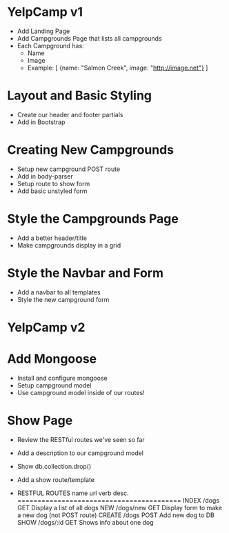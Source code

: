 # YelpCamp v1
* Add Landing Page
* Add Campgrounds Page that lists all campgrounds
* Each Campground has: 
  * Name
  * Image
  * Example: 
  [
    {name: "Salmon Creek", image: "http://image.net"}
  ]


# Layout and Basic Styling
  * Create our header and footer partials
  * Add in Bootstrap


# Creating New Campgrounds
* Setup new campground POST route
* Add in body-parser
* Setup route to show form
* Add basic unstyled form


# Style the Campgrounds Page
* Add a better header/title
* Make campgrounds display in a grid

# Style the Navbar and Form
* Add a navbar to all templates
* Style the new campground form



# YelpCamp v2

# Add Mongoose
* Install and configure mongoose
* Setup campground model
* Use campground model inside of our routes!

# Show Page
* Review the RESTful routes we've seen so far
* Add a description to our campground model
* Show db.collection.drop()
* Add a show route/template

* RESTFUL ROUTES
name       url       verb       desc.
=========================================
INDEX     /dogs       GET      Display a list of all dogs 
NEW       /dogs/new   GET      Display form to make a new dog (not POST route)
CREATE    /dogs       POST     Add new dog to DB
SHOW      /dogs/:id   GET      Shows info about one dog